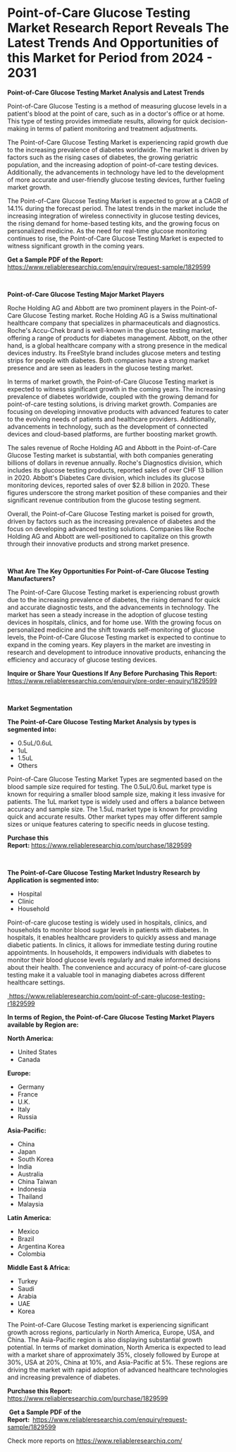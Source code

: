 <p><h1>Point-of-Care Glucose Testing Market Research Report Reveals The Latest Trends And Opportunities of this Market for Period from 2024 - 2031</h1></p><p><strong>Point-of-Care Glucose Testing Market Analysis and Latest Trends</strong></p>
<p><p>Point-of-Care Glucose Testing is a method of measuring glucose levels in a patient's blood at the point of care, such as in a doctor's office or at home. This type of testing provides immediate results, allowing for quick decision-making in terms of patient monitoring and treatment adjustments.</p><p>The Point-of-Care Glucose Testing Market is experiencing rapid growth due to the increasing prevalence of diabetes worldwide. The market is driven by factors such as the rising cases of diabetes, the growing geriatric population, and the increasing adoption of point-of-care testing devices. Additionally, the advancements in technology have led to the development of more accurate and user-friendly glucose testing devices, further fueling market growth.</p><p>The Point-of-Care Glucose Testing Market is expected to grow at a CAGR of 14.1% during the forecast period. The latest trends in the market include the increasing integration of wireless connectivity in glucose testing devices, the rising demand for home-based testing kits, and the growing focus on personalized medicine. As the need for real-time glucose monitoring continues to rise, the Point-of-Care Glucose Testing Market is expected to witness significant growth in the coming years.</p></p>
<p><strong>Get a Sample PDF of the Report:&nbsp;</strong> <a href="https://www.reliableresearchiq.com/enquiry/request-sample/1829599">https://www.reliableresearchiq.com/enquiry/request-sample/1829599</a></p>
<p>&nbsp;</p>
<p><strong>Point-of-Care Glucose Testing Major Market Players</strong></p>
<p><p>Roche Holding AG and Abbott are two prominent players in the Point-of-Care Glucose Testing market. Roche Holding AG is a Swiss multinational healthcare company that specializes in pharmaceuticals and diagnostics. Roche's Accu-Chek brand is well-known in the glucose testing market, offering a range of products for diabetes management. Abbott, on the other hand, is a global healthcare company with a strong presence in the medical devices industry. Its FreeStyle brand includes glucose meters and testing strips for people with diabetes. Both companies have a strong market presence and are seen as leaders in the glucose testing market.</p><p>In terms of market growth, the Point-of-Care Glucose Testing market is expected to witness significant growth in the coming years. The increasing prevalence of diabetes worldwide, coupled with the growing demand for point-of-care testing solutions, is driving market growth. Companies are focusing on developing innovative products with advanced features to cater to the evolving needs of patients and healthcare providers. Additionally, advancements in technology, such as the development of connected devices and cloud-based platforms, are further boosting market growth.</p><p>The sales revenue of Roche Holding AG and Abbott in the Point-of-Care Glucose Testing market is substantial, with both companies generating billions of dollars in revenue annually. Roche's Diagnostics division, which includes its glucose testing products, reported sales of over CHF 13 billion in 2020. Abbott's Diabetes Care division, which includes its glucose monitoring devices, reported sales of over $2.8 billion in 2020. These figures underscore the strong market position of these companies and their significant revenue contribution from the glucose testing segment.</p><p>Overall, the Point-of-Care Glucose Testing market is poised for growth, driven by factors such as the increasing prevalence of diabetes and the focus on developing advanced testing solutions. Companies like Roche Holding AG and Abbott are well-positioned to capitalize on this growth through their innovative products and strong market presence.</p></p>
<p>&nbsp;</p>
<p><strong>What Are The Key Opportunities For Point-of-Care Glucose Testing Manufacturers?</strong></p>
<p><p>The Point-of-Care Glucose Testing market is experiencing robust growth due to the increasing prevalence of diabetes, the rising demand for quick and accurate diagnostic tests, and the advancements in technology. The market has seen a steady increase in the adoption of glucose testing devices in hospitals, clinics, and for home use. With the growing focus on personalized medicine and the shift towards self-monitoring of glucose levels, the Point-of-Care Glucose Testing market is expected to continue to expand in the coming years. Key players in the market are investing in research and development to introduce innovative products, enhancing the efficiency and accuracy of glucose testing devices.</p></p>
<p><strong>Inquire or Share Your Questions If Any Before Purchasing This Report:</strong> <a href="https://www.reliableresearchiq.com/enquiry/pre-order-enquiry/1829599">https://www.reliableresearchiq.com/enquiry/pre-order-enquiry/1829599</a></p>
<p>&nbsp;</p>
<p><strong>Market Segmentation</strong></p>
<p><strong>The Point-of-Care Glucose Testing Market Analysis by types is segmented into:</strong></p>
<p><ul><li>0.5uL/0.6uL</li><li>1uL</li><li>1.5uL</li><li>Others</li></ul></p>
<p><p>Point-of-Care Glucose Testing Market Types are segmented based on the blood sample size required for testing. The 0.5uL/0.6uL market type is known for requiring a smaller blood sample size, making it less invasive for patients. The 1uL market type is widely used and offers a balance between accuracy and sample size. The 1.5uL market type is known for providing quick and accurate results. Other market types may offer different sample sizes or unique features catering to specific needs in glucose testing.</p></p>
<p><strong>Purchase this Report:&nbsp;</strong><a href="https://www.reliableresearchiq.com/purchase/1829599">https://www.reliableresearchiq.com/purchase/1829599</a></p>
<p>&nbsp;</p>
<p><strong>The Point-of-Care Glucose Testing Market Industry Research by Application is segmented into:</strong></p>
<p><ul><li>Hospital</li><li>Clinic</li><li>Household</li></ul></p>
<p><p>Point-of-care glucose testing is widely used in hospitals, clinics, and households to monitor blood sugar levels in patients with diabetes. In hospitals, it enables healthcare providers to quickly assess and manage diabetic patients. In clinics, it allows for immediate testing during routine appointments. In households, it empowers individuals with diabetes to monitor their blood glucose levels regularly and make informed decisions about their health. The convenience and accuracy of point-of-care glucose testing make it a valuable tool in managing diabetes across different healthcare settings.</p></p>
<p><a href="https://www.reliableresearchiq.com/point-of-care-glucose-testing-r1829599">&nbsp;https://www.reliableresearchiq.com/point-of-care-glucose-testing-r1829599</a></p>
<p><strong>In terms of Region, the Point-of-Care Glucose Testing Market Players available by Region are:</strong></p>
<p>
    <p> <strong> North America: </strong>
        <ul>
            <li>United States</li>
            <li>Canada</li>
        </ul>
        </p> 
    <p> <strong> Europe: </strong>
        <ul>
            <li>Germany</li>
            <li>France</li>
            <li>U.K.</li>
            <li>Italy</li>
            <li>Russia</li>
        </ul>
        </p> 
    <p> <strong> Asia-Pacific: </strong>
        <ul>
            <li>China</li>
            <li>Japan</li>
            <li>South Korea</li>
            <li>India</li>
            <li>Australia</li>
            <li>China Taiwan</li>
            <li>Indonesia</li>
            <li>Thailand</li>
            <li>Malaysia</li>
        </ul>
        </p> 
    <p> <strong> Latin America: </strong>
        <ul>
            <li>Mexico</li>
            <li>Brazil</li>
            <li>Argentina Korea</li>
            <li>Colombia</li>
        </ul>
        </p> 
    <p> <strong> Middle East & Africa: </strong>
        <ul>
            <li>Turkey</li>
            <li>Saudi</li>
            <li>Arabia</li>
            <li>UAE</li>
            <li>Korea</li>
        </ul>
    </p>
    </p>
<p><p>The Point-of-Care Glucose Testing market is experiencing significant growth across regions, particularly in North America, Europe, USA, and China. The Asia-Pacific region is also displaying substantial growth potential. In terms of market domination, North America is expected to lead with a market share of approximately 35%, closely followed by Europe at 30%, USA at 20%, China at 10%, and Asia-Pacific at 5%. These regions are driving the market with rapid adoption of advanced healthcare technologies and increasing prevalence of diabetes.</p></p>
<p><strong>Purchase this Report: </strong><a href="https://www.reliableresearchiq.com/purchase/1829599">https://www.reliableresearchiq.com/purchase/1829599</a></p>
<p>&nbsp;<strong>Get a Sample PDF of the Report:&nbsp;&nbsp;</strong><a href="https://www.reliableresearchiq.com/enquiry/request-sample/1829599">https://www.reliableresearchiq.com/enquiry/request-sample/1829599</a></p>
<p><strong></strong></p>
<p>Check more reports on <a href="https://www.reliableresearchiq.com/">https://www.reliableresearchiq.com/</a></p>